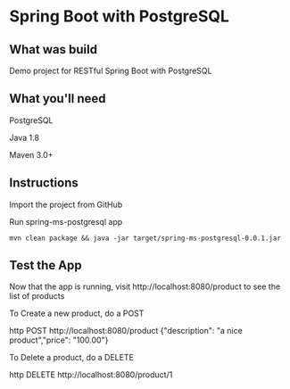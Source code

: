 # Spring Boot with PostgreSQL
## What was build
Demo project for RESTful Spring Boot with PostgreSQL

## What you'll need
PostgreSQL

Java 1.8

Maven 3.0+

## Instructions
Import the project from GitHub

Run spring-ms-postgresql app
```
mvn clean package && java -jar target/spring-ms-postgresql-0.0.1.jar
```
## Test the App
Now that the app is running, visit http://localhost:8080/product to see the list of products

To Create a new product, do a POST

http POST http://localhost:8080/product  {"description": "a nice product","price": "100.00"}

To Delete a product, do a DELETE
 
http DELETE http://localhost:8080/product/1  
